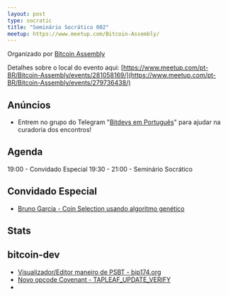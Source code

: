 ```yaml
---
layout: post
type: socratic
title: "Seminário Socrático 002"
meetup: https://www.meetup.com/Bitcoin-Assembly/
---
```


Organizado por [Bitcoin Assembly](https://twitter.com/bitcoinassembly)

Detalhes sobre o local do evento aqui: [https://www.meetup.com/pt-BR/Bitcoin-Assembly/events/281058169/](https://www.meetup.com/pt-BR/Bitcoin-Assembly/events/279736438/)

## Anúncios

- Entrem no grupo do Telegram "[Bitdevs em Português](https://t.me/joinchat/lHusQ1bV9fUyNDY5)" para ajudar na curadoria dos encontros!

## Agenda

19:00 - Convidado Especial
19:30 - 21:00 - Seminário Socrático

## Convidado Especial

- [Bruno Garcia - Coin Selection usando algoritmo genético](https://twitter.com/brrrunog/status/1440473434484469768)

## Stats





## bitcoin-dev 

- [Visualizador/Editor maneiro de PSBT - bip174.org](https://lists.linuxfoundation.org/pipermail/bitcoin-dev/2021-August/019355.html)
- [Novo opcode Covenant - TAPLEAF_UPDATE_VERIFY](https://lists.linuxfoundation.org/pipermail/bitcoin-dev/2021-September/019419.html)
- 
